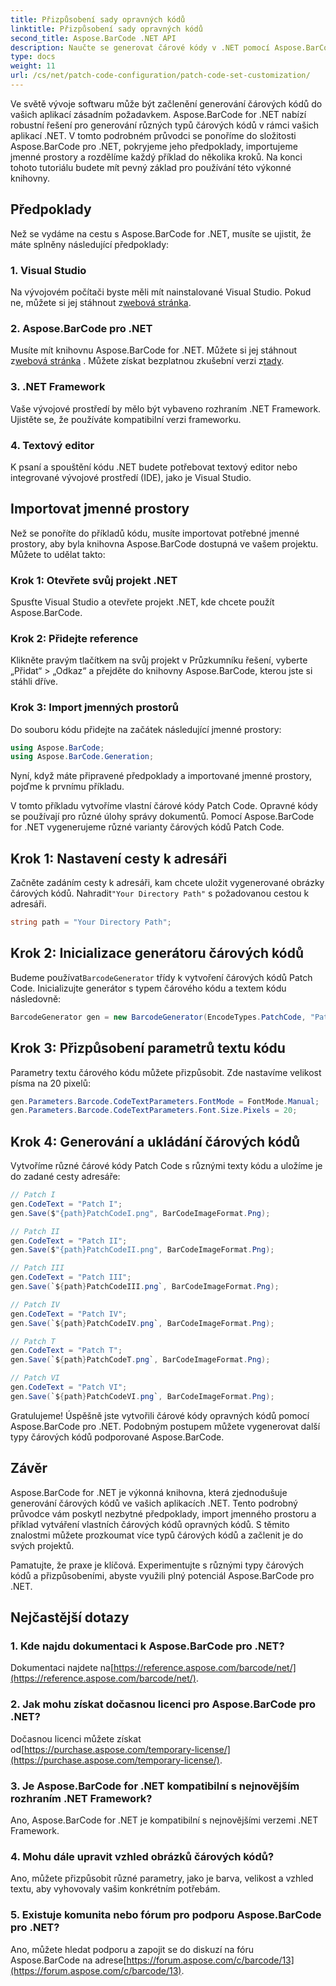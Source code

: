 ```yaml
---
title: Přizpůsobení sady opravných kódů
linktitle: Přizpůsobení sady opravných kódů
second_title: Aspose.BarCode .NET API
description: Naučte se generovat čárové kódy v .NET pomocí Aspose.BarCode. Přizpůsobte a integrujte čárové kódy do svých aplikací bez námahy.
type: docs
weight: 11
url: /cs/net/patch-code-configuration/patch-code-set-customization/
---
```


Ve světě vývoje softwaru může být začlenění generování čárových kódů do vašich aplikací zásadním požadavkem. Aspose.BarCode for .NET nabízí robustní řešení pro generování různých typů čárových kódů v rámci vašich aplikací .NET. V tomto podrobném průvodci se ponoříme do složitosti Aspose.BarCode pro .NET, pokryjeme jeho předpoklady, importujeme jmenné prostory a rozdělíme každý příklad do několika kroků. Na konci tohoto tutoriálu budete mít pevný základ pro používání této výkonné knihovny.

## Předpoklady

Než se vydáme na cestu s Aspose.BarCode for .NET, musíte se ujistit, že máte splněny následující předpoklady:

### 1. Visual Studio
 Na vývojovém počítači byste měli mít nainstalované Visual Studio. Pokud ne, můžete si jej stáhnout z[webová stránka](https://visualstudio.microsoft.com/).

### 2. Aspose.BarCode pro .NET
 Musíte mít knihovnu Aspose.BarCode for .NET. Můžete si jej stáhnout z[webová stránka](https://releases.aspose.com/barcode/net/) . Můžete získat bezplatnou zkušební verzi z[tady](https://releases.aspose.com/).

### 3. .NET Framework
Vaše vývojové prostředí by mělo být vybaveno rozhraním .NET Framework. Ujistěte se, že používáte kompatibilní verzi frameworku.

### 4. Textový editor
K psaní a spouštění kódu .NET budete potřebovat textový editor nebo integrované vývojové prostředí (IDE), jako je Visual Studio.

## Importovat jmenné prostory

Než se ponoříte do příkladů kódu, musíte importovat potřebné jmenné prostory, aby byla knihovna Aspose.BarCode dostupná ve vašem projektu. Můžete to udělat takto:

### Krok 1: Otevřete svůj projekt .NET
Spusťte Visual Studio a otevřete projekt .NET, kde chcete použít Aspose.BarCode.

### Krok 2: Přidejte reference
Klikněte pravým tlačítkem na svůj projekt v Průzkumníku řešení, vyberte „Přidat“ > „Odkaz“ a přejděte do knihovny Aspose.BarCode, kterou jste si stáhli dříve.

### Krok 3: Import jmenných prostorů
Do souboru kódu přidejte na začátek následující jmenné prostory:

```csharp
using Aspose.BarCode;
using Aspose.BarCode.Generation;
```

Nyní, když máte připravené předpoklady a importované jmenné prostory, pojďme k prvnímu příkladu.

V tomto příkladu vytvoříme vlastní čárové kódy Patch Code. Opravné kódy se používají pro různé úlohy správy dokumentů. Pomocí Aspose.BarCode for .NET vygenerujeme různé varianty čárových kódů Patch Code.

## Krok 1: Nastavení cesty k adresáři

 Začněte zadáním cesty k adresáři, kam chcete uložit vygenerované obrázky čárových kódů. Nahradit`"Your Directory Path"` s požadovanou cestou k adresáři.

```csharp
string path = "Your Directory Path";
```

## Krok 2: Inicializace generátoru čárových kódů

 Budeme používat`BarcodeGenerator` třídy k vytvoření čárových kódů Patch Code. Inicializujte generátor s typem čárového kódu a textem kódu následovně:

```csharp
BarcodeGenerator gen = new BarcodeGenerator(EncodeTypes.PatchCode, "Patch I");
```

## Krok 3: Přizpůsobení parametrů textu kódu

Parametry textu čárového kódu můžete přizpůsobit. Zde nastavíme velikost písma na 20 pixelů:

```csharp
gen.Parameters.Barcode.CodeTextParameters.FontMode = FontMode.Manual;
gen.Parameters.Barcode.CodeTextParameters.Font.Size.Pixels = 20;
```

## Krok 4: Generování a ukládání čárových kódů

Vytvoříme různé čárové kódy Patch Code s různými texty kódu a uložíme je do zadané cesty adresáře:

```csharp
// Patch I
gen.CodeText = "Patch I";
gen.Save($"{path}PatchCodeI.png", BarCodeImageFormat.Png);

// Patch II
gen.CodeText = "Patch II";
gen.Save($"{path}PatchCodeII.png", BarCodeImageFormat.Png);

// Patch III
gen.CodeText = "Patch III";
gen.Save(`${path}PatchCodeIII.png`, BarCodeImageFormat.Png);

// Patch IV
gen.CodeText = "Patch IV";
gen.Save(`${path}PatchCodeIV.png`, BarCodeImageFormat.Png);

// Patch T
gen.CodeText = "Patch T";
gen.Save(`${path}PatchCodeT.png`, BarCodeImageFormat.Png);

// Patch VI
gen.CodeText = "Patch VI";
gen.Save(`${path}PatchCodeVI.png`, BarCodeImageFormat.Png);
```

Gratulujeme! Úspěšně jste vytvořili čárové kódy opravných kódů pomocí Aspose.BarCode pro .NET. Podobným postupem můžete vygenerovat další typy čárových kódů podporované Aspose.BarCode.

## Závěr

Aspose.BarCode for .NET je výkonná knihovna, která zjednodušuje generování čárových kódů ve vašich aplikacích .NET. Tento podrobný průvodce vám poskytl nezbytné předpoklady, import jmenného prostoru a příklad vytváření vlastních čárových kódů opravných kódů. S těmito znalostmi můžete prozkoumat více typů čárových kódů a začlenit je do svých projektů.

Pamatujte, že praxe je klíčová. Experimentujte s různými typy čárových kódů a přizpůsobeními, abyste využili plný potenciál Aspose.BarCode pro .NET.

## Nejčastější dotazy

### 1. Kde najdu dokumentaci k Aspose.BarCode pro .NET?
 Dokumentaci najdete na[https://reference.aspose.com/barcode/net/](https://reference.aspose.com/barcode/net/).

### 2. Jak mohu získat dočasnou licenci pro Aspose.BarCode pro .NET?
 Dočasnou licenci můžete získat od[https://purchase.aspose.com/temporary-license/](https://purchase.aspose.com/temporary-license/).

### 3. Je Aspose.BarCode for .NET kompatibilní s nejnovějším rozhraním .NET Framework?
Ano, Aspose.BarCode for .NET je kompatibilní s nejnovějšími verzemi .NET Framework.

### 4. Mohu dále upravit vzhled obrázků čárových kódů?
Ano, můžete přizpůsobit různé parametry, jako je barva, velikost a vzhled textu, aby vyhovovaly vašim konkrétním potřebám.

### 5. Existuje komunita nebo fórum pro podporu Aspose.BarCode pro .NET?
 Ano, můžete hledat podporu a zapojit se do diskuzí na fóru Aspose.BarCode na adrese[https://forum.aspose.com/c/barcode/13](https://forum.aspose.com/c/barcode/13).